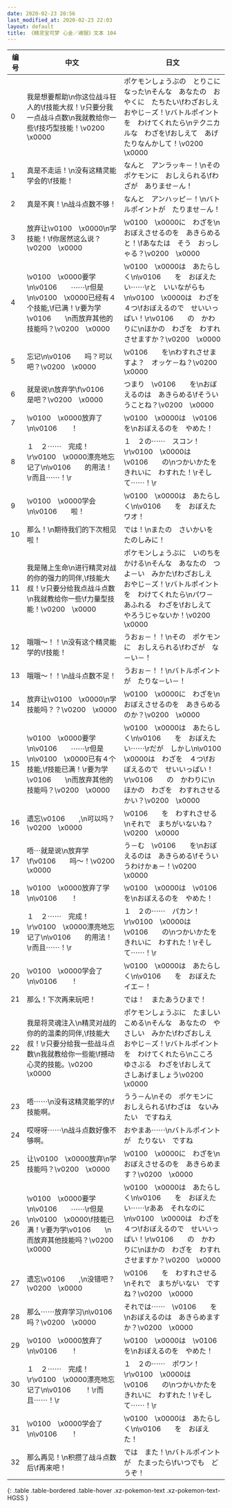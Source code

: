 ```yaml
---
date: 2020-02-23 20:56
last_modified_at: 2020-02-23 22:03
layout: default
title: 《精灵宝可梦 心金／魂银》文本 104
---
```

| 编号 | 中文 | 日文 |
| ---- | ---- | ---- |
| 0 | 我是想要帮助\n你这位战斗狂人的\f技能大叔！\r只要分我一点战斗点数\n我就教给你一些\f技巧型技能！\v0200　\x0000 | ポケモンしょうぶの　とりこになった\nそんな　あなたの　おやくに　たちたい\fわざおしえ　おやじ－ズ！\rバトルポイントを　わけてくれたら\nテクニカルな　わざを\fおしえて　あげたりなんかして！\v0200　\x0000 |
| 1 | 真是不走运！\n没有这精灵能学会的\f技能！ | なんと　アンラッキ－！\nその　ポケモンに　おしえられる\fわざが　ありませ－ん！ |
| 2 | 真是不爽！\n战斗点数不够！ | なんと　アンハッピ－！\nバトルポイントが　たりませ－ん！ |
| 3 | 放弃让\v0100　\x0000\n学技能！\f你居然这么说？\v0200　\x0000 | \v0100　\x0000に　わざを\nおぼえさせるのを　あきらめると！\fあなたは　そう　おっしゃる？\v0200　\x0000 |
| 4 | \v0100　\x0000要学\n\v0106　　⋯⋯\r但是\n\v0100　\x0000已经有４个技能,\f已满！\r要为学\v0106　　\n而放弃其他的技能吗？\v0200　\x0000 | \v0100　\x0000は　あたらしく\n\v0106　　を　おぼえたい⋯⋯\rと　いいながらも\n\v0100　\x0000は　わざを　４つ\fおぼえるので　せいいっぱい！\r\v0106　　の　かわりに\nほかの　わざを　わすれさせますか？\v0200　\x0000 |
| 5 | 忘记\n\v0106　　吗？可以吧？\v0200　\x0000 | \v0106　　を\nわすれさせますよ？　オッケ－ね？\v0200　\x0000 |
| 6 | 就是说\n放弃学\f\v0106　　是吧？\v0200　\x0000 | つまり　\v0106　　を\nおぼえるのは　あきらめる\fそういうことね？\v0200　\x0000 |
| 7 | \v0100　\x0000放弃了\n\v0106　　！ | \v0100　\x0000は　\v0106　　を\nおぼえるのを　やめた！ |
| 8 | １　２⋯⋯　完成！\r\v0100　\x0000漂亮地忘记了\n\v0106　　的用法！\r而且⋯⋯！\r | １　２の⋯⋯　スコン！\r\v0100　\x0000は　\v0106　　の\nつかいかたを　きれいに　わすれた！\rそして⋯⋯！\r |
| 9 | \v0100　\x0000学会\n\v0106　　啦！ | \v0100　\x0000は　あたらしく\n\v0106　　を　おぼえた　ワオ！ |
| 10 | 那么！\n期待我们的下次相见啦！ | では！\nまたの　さいかいを　たのしみに！ |
| 11 | 我是赌上生命\n进行精灵对战的你的强力的同伴,\f技能大叔！\r只要分给我点战斗点数\n我就教给你一些\f力量型技能！\v0200　\x0000 | ポケモンしょうぶに　いのちを　かける\nそんな　あなたの　つよ－い　みかた\fわざおしえ　おやじ－ズ！\rバトルポイントを　わけてくれたら\nパワ－　あふれる　わざを\fおしえて　やろうじゃないか！\v0200　\x0000 |
| 12 | 哦哦～！！\n没有这个精灵能学的\f技能！ | うおぉ－！！\nその　ポケモンに　おしえられる\fわざが　な－い－！ |
| 13 | 哦哦～！！\n战斗点数不足！ | うおぉ－！！\nバトルポイントが　たりな－い－！ |
| 14 | 放弃让\v0100　\x0000\n学技能吗？？\v0200　\x0000 | \v0100　\x0000に　わざを\nおぼえさせるのを　あきらめるのか？\v0200　\x0000 |
| 15 | \v0100　\x0000要学\n\v0106　　⋯⋯\r但是\n\v0100　\x0000已有４个技能,\f技能已满！\r要为学\v0106　　\n而放弃其他的技能吗？\v0200　\x0000 | \v0100　\x0000は　あたらしく\n\v0106　　を　おぼえたい⋯⋯\rだが　しかし\n\v0100　\x0000は　わざを　４つ\fおぼえるので　せいいっぱい！\r\v0106　　の　かわりに\nほかの　わざを　わすれさせるかい？\v0200　\x0000 |
| 16 | 遗忘\v0106　　,\n可以吗？\v0200　\x0000 | \v0106　　を　わすれさせる\nそれで　まちがいないね？\v0200　\x0000 |
| 17 | 唔⋯就是说\n放弃学\f\v0106　　吗～！\v0200　\x0000 | う－む　\v0106　　を\nおぼえるのは　あきらめる\fそういうわけかぁ－！\v0200　\x0000 |
| 18 | \v0100　\x0000放弃了学\n\v0106　　！ | \v0100　\x0000は　\v0106　　を\nおぼえるのを　やめた！ |
| 19 | １　２⋯⋯　完成！\r\v0100　\x0000漂亮地忘记了\n\v0106　　的用法！\r而且⋯⋯！\r | １　２の⋯⋯　パカン！\r\v0100　\x0000は　\v0106　　の\nつかいかたを　きれいに　わすれた！\rそして⋯⋯！\r |
| 20 | \v0100　\x0000学会了\n\v0106　　！ | \v0100　\x0000は　あたらしく\n\v0106　　を　おぼえた　イエ－！ |
| 21 | 那么！下次再来玩吧！ | では！　またあうひまで！ |
| 22 | 我是将灵魂注入\n精灵对战的你的的温柔的同伴,\f技能大叔！\r只要分给我一些战斗点数\n我就教给你一些能\f撼动心灵的技能。\v0200　\x0000 | ポケモンしょうぶに　たましい　こめる\nそんな　あなたの　やさしい　みかた\fわざおしえ　おやじ－ズ！\rバトルポイントを　わけてくれたら\nこころ　ゆさぶる　わざを\fおしえて　さしあげましょう\v0200　\x0000 |
| 23 | 唔⋯⋯\n没有这精灵能学的\f技能啊。 | うう－ん\nその　ポケモンに　おしえられる\fわざは　ないみたい　ですねえ |
| 24 | 哎呀呀⋯⋯\n战斗点数好像不够啊。 | おやまあ⋯⋯\nバトルポイントが　たりない　ですね |
| 25 | 让\v0100　\x0000放弃\n学技能吗？\v0200　\x0000 | \v0100　\x0000に　わざを\nおぼえさせるのを　あきらめます？\v0200　\x0000 |
| 26 | \v0100　\x0000要学\n\v0106　　⋯⋯\r但是\n\v0100　\x0000\f技能已满！\r要为学\v0106　　\n而放弃其他技能吗？\v0200　\x0000 | \v0100　\x0000は　あたらしく\n\v0106　　を　おぼえたい⋯⋯\rああ　それなのに\n\v0100　\x0000は　わざを　４つ\fおぼえるので　せいいっぱい！\r\v0106　　の　かわりに\nほかの　わざを　わすれさせますか？\v0200　\x0000 |
| 27 | 遗忘\v0106　　,\n没错吧？\v0200　\x0000 | \v0106　　を　わすれさせる\nそれで　まちがいない　ですね？\v0200　\x0000 |
| 28 | 那么⋯⋯放弃学习\n\v0106　　吗？\v0200　\x0000 | それでは⋯⋯　\v0106　　を\nおぼえるのは　あきらめますか？\v0200　\x0000 |
| 29 | \v0100　\x0000放弃了\n\v0106　　！ | \v0100　\x0000は　\v0106　　を\nおぼえるのを　やめた！ |
| 30 | １　２⋯⋯　完成！\r\v0100　\x0000漂亮地忘记了\n\v0106　　！\r而且⋯⋯！\r | １　２の⋯⋯　ポワン！\r\v0100　\x0000は　\v0106　　の\nつかいかたを　きれいに　わすれた！\rそして⋯⋯！\r |
| 31 | \v0100　\x0000学会了\n\v0106　　！ | \v0100　\x0000は　あたらしく\n\v0106　　を　おぼえた！ |
| 32 | 那么再见！\n积攒了战斗点数后\f再来吧！ | では　また！\nバトルポイントが　たまったら\fいつでも　どうぞ！ |
{: .table .table-bordered .table-hover .xz-pokemon-text .xz-pokemon-text-HGSS }